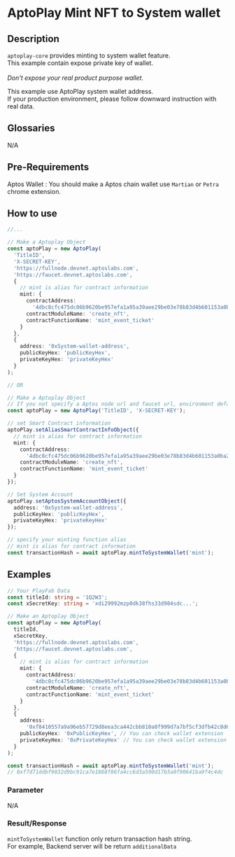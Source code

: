 # AptoPlay Mint NFT to System wallet

## Description

`aptoplay-core` provides minting to system wallet feature.  
This example contain expose private key of wallet.  
<br/>
_Don't expose your real product purpose wallet._

This example use AptoPlay system wallet address.  
If your production environment, please follow downward instruction with real data.

## Glossaries

N/A

## Pre-Requirements

Aptos Wallet : You should make a Aptos chain wallet use `Martian` or `Petra` chrome extension.

## How to use

```typescript
//...

// Make a Aptoplay Object
const aptoPlay = new AptoPlay(
  'TitleID',
  'X-SECRET-KEY',
  'https://fullnode.devnet.aptoslabs.com',
  'https://faucet.devnet.aptoslabs.com',
  {
    // mint is alias for contract information
    mint: {
      contractAddress:
        '4dbc8cfc475dc06b9620be957efa1a95a39aee29be03e78b83d4b601153a0ba2',
      contractModuleName: 'create_nft',
      contractFunctionName: 'mint_event_ticket'
    }
  },
  {
    address: '0xSystem-wallet-address',
    publicKeyHex: 'publicKeyHex',
    privateKeyHex: 'privateKeyHex'
  }
);

// OR

// Make a Aptoplay Object
// If you not specify a Aptos node url and faucet url, environment default 'Devnet'
const aptoPlay = new AptoPlay('TitleID', 'X-SECRET-KEY');

// set Smart Contract information
aptoPlay.setAliasSmartContractInfoObject({
  // mint is alias for contract information
  mint: {
    contractAddress:
      '4dbc8cfc475dc06b9620be957efa1a95a39aee29be03e78b83d4b601153a0ba2',
    contractModuleName: 'create_nft',
    contractFunctionName: 'mint_event_ticket'
  }
});

// Set System Account
aptoPlay.setAptosSystemAccountObject({
  address: '0xSystem-wallet-address',
  publicKeyHex: 'publicKeyHex',
  privateKeyHex: 'privateKeyHex'
});

// specify your minting function alias
// mint is alias for contract information
const transactionHash = await aptoPlay.mintToSystemWallet('mint');
```

## Examples

```typescript
// Your PlayFab Data
const titleId: string = '1Q2W3';
const xSecretKey: string = 'xdi29992mzp0dk38fhs33d984sdc...';

// Make an Aptoplay Object
const aptoPlay = new AptoPlay(
  titleId,
  xSecretKey,
  'https://fullnode.devnet.aptoslabs.com',
  'https://faucet.devnet.aptoslabs.com',
  {
    // mint is alias for contract information
    mint: {
      contractAddress:
        '4dbc8cfc475dc06b9620be957efa1a95a39aee29be03e78b83d4b601153a0ba2',
      contractModuleName: 'create_nft',
      contractFunctionName: 'mint_event_ticket'
    }
  },
  {
    address:
      '0xf8410557a9a96eb57729d8eea3ca442cbb810a0f999d7a7bf5cf3dfb42c8d667',
    publicKeyHex: '0xPublicKeyHex', // You can check wallet extension
    privateKeyHex: '0xPrivateKeyHex' // You can check wallet extension
  }
);

const transactionHash = await aptoPlay.mintToSystemWallet('mint');
// 0xf7d71ddbf9032d9bc91ca7e1868f86fa4cc6d3a590d17b3a0f90641ba9f4c4dc
```

### Parameter

N/A

### Result/Response

`mintToSystemWallet` function only return transaction hash string.  
For example, Backend server will be return `additionalData`

```json

```
